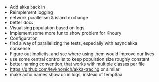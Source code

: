 - Add akka back in
- Reimplement logging 
- network parallelism & island exchange
- better docs
- Visualising population based on logs
- Implement some more fun to show problem for Khoury
- Configuration
- find a way of parallelizing the tests, especially with async akka nonsense
- Figure out implicits, and see where using them would improve our lives
- use some central controller to keep population size roughly constant
- better naming convention, that works with multiple classes per file
- https://github.com/levkhomich/akka-tracing or similar
- make actor names show up in logs, instead of temp$aa
